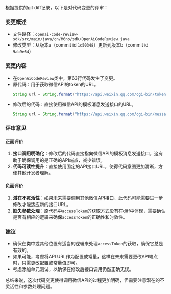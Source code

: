 根据提供的git diff记录，以下是对代码变更的评审：

### 变更概述
- 文件路径：`openai-code-review-sdk/src/main/java/cn/M6no/sdk/OpenAiCodeReview.java`
- 修改类型：从版本a（commit id `1c50348`）更新到版本b（commit id `9ab9e54`）

### 变更内容
- 在`OpenAiCodeReview`类中，第63行代码发生了变更。
- 原代码：用于获取微信API的token的URL。
  ```java
  String url = String.format("https://api.weixin.qq.com/cgi-bin/token?grant_type=%s&appid=%s&secret=%s",accessToken);
  ```
- 修改后的代码：直接使用微信API的模板消息发送接口的URL。
  ```java
  String url = String.format("https://api.weixin.qq.com/cgi-bin/message/template/send?access_token=%s", accessToken);
  ```

### 评审意见

#### 正面评价
1. **接口调用明确化**：修改后的代码直接指向微信API的模板消息发送接口，这有助于确保调用的是正确的API端点，减少错误。
2. **代码可读性提升**：直接使用固定的API接口URL，使得代码意图更加清晰，方便其他开发者理解。

#### 负面评价
1. **潜在不灵活性**：如果未来需要调用其他微信API接口，此代码可能需要进一步修改才能适应新的接口URL。
2. **缺失参数处理**：原代码中`accessToken`的获取方式没有在diff中体现，需要确认是否有相应的逻辑来确保`accessToken`的正确性和时效性。

### 建议
- 确保在类中或其他位置有适当的逻辑来处理`accessToken`的获取，确保它总是有效的。
- 如果可能，考虑将API URL作为配置或常量，这样在未来需要更改API端点时，只需更改配置或常量值即可。
- 考虑添加单元测试，以确保在修改后接口调用仍然正确无误。

总结来说，这次代码变更使得调用微信API的过程更加明确，但需要注意潜在的不灵活性和参数处理问题。